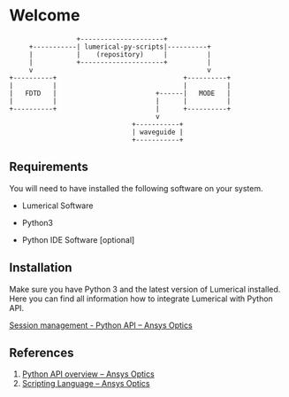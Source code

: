 # Welcome

```
                 +---------------------+                                                                                                                   
     +-----------| lumerical-py-scripts|----------+                                                                                                        
     |           |    (repository)     |          |                                                                                                        
     |           +---------------------+          |                                                                                                        
     v                                            v                                                                                                        
+----------+                                +----------+                                                                                                   
|          |                                |          |                                                                                                   
|   FDTD   |                         +------|   MODE   |                                                                                                   
|          |                         |      |          |                                                                                                   
+----------+                         |      +----------+                                                                                                   
                                     v                                                                                                                     
                               +-----------+                                                                                                               
                               | waveguide |                                                                                                               
                               +-----------+                                                                                                                  
```

## Requirements

You will need to have installed the following software on your system.

- Lumerical Software

- Python3

- Python IDE Software [optional]

## Installation

Make sure you have Python 3 and the latest version of Lumerical installed. Here you can find all information how to integrate Lumerical with Python API.

[Session management - Python API &ndash; Ansys Optics](https://optics.ansys.com/hc/en-us/articles/360041873053) 

## References

1. [Python API overview &ndash; Ansys Optics](https://optics.ansys.com/hc/en-us/articles/360037824513-Python-API-overview)
2. [Scripting Language &ndash; Ansys Optics](https://optics.ansys.com/hc/en-us/categories/360001998954-Scripting-Language)
